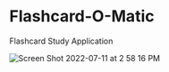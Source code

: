 # Flashcard-O-Matic
Flashcard Study Application



![Screen Shot 2022-07-11 at 2 58 16 PM](https://user-images.githubusercontent.com/97245102/178339011-d0d17a69-d036-46de-ab21-05c1384f13cb.png)
